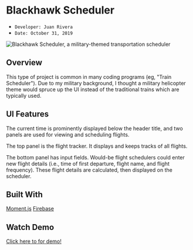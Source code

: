 # Blackhawk Scheduler 
- ```Developer: Juan Rivera```
- ```Date: October 31, 2019```

 ![Blackhawk Scheduler, a military-themed transportation scheduler](./assets/images/screenshot.PNG)

## Overview
This type of project is common in many coding programs (eg, "Train Scheduler").  Due to my military background, I thought a military helicopter theme would spruce up the UI instead of the traditional trains which are typically used.

## UI Features
The current time is prominently displayed below the header title, and two panels are used for viewing and scheduling flights. 

The top panel is the flight tracker.  It displays and keeps tracks of all flights. 

The bottom panel has input fields.  Would-be flight schedulers could enter new flight details (i.e., time of first departure, flight name, and flight frequency). These flight details are calculated, then displayed on the scheduler.

## Built With
[Moment.js](https://momentjs.com)
[Firebase](https://www.google.com)


## Watch Demo
[Click here to for demo!](https://drive.google.com/file/d/1n2EfrGH4invRLHbsqosXbFSiuuDlRwb2/view)

